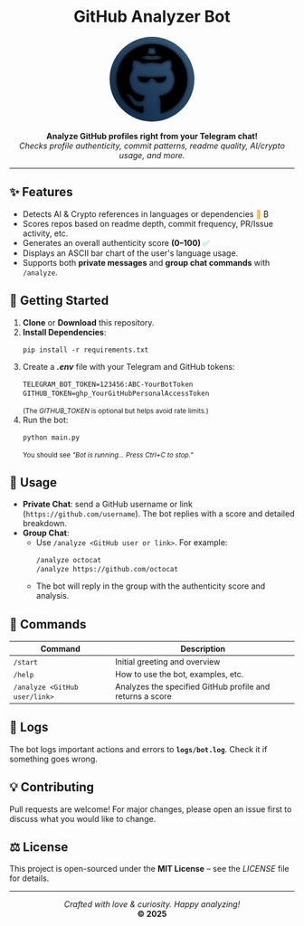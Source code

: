 
<h1 align="center">GitHub Analyzer Bot</h1>

<p align="center">
  <img src="GitHub-Analyzer.png" alt="GitHub Analyzer Logo" width="150" style="border-radius:50%">
</p>

<p align="center">
  <strong>Analyze GitHub profiles right from your Telegram chat! </strong><br/>
  <em>Checks profile authenticity, commit patterns, readme quality, AI/crypto usage, and more.</em>
</p>

<hr/>

<h2>✨ Features</h2>

<ul>
  <li>Detects AI &amp; Crypto references in languages or dependencies <span style="color: #ff9900;">🧠</span> ₿</li>
  <li>Scores repos based on readme depth, commit frequency, PR/Issue activity, etc.</li>
  <li>Generates an overall authenticity score <strong>(0–100)</strong> <span style="color: #00cc00;">✅</span></li>
  <li>Displays an ASCII bar chart of the user's language usage.</li>
  <li>Supports both <strong>private messages</strong> and <strong>group chat commands</strong> with <code>/analyze</code>.</li>
</ul>

<h2>🚀 Getting Started</h2>

<ol>
  <li><strong>Clone</strong> or <strong>Download</strong> this repository.</li>
  <li><strong>Install Dependencies</strong>:
    <pre><code>pip install -r requirements.txt
</code></pre>
  </li>
  <li>Create a <strong><em>.env</em></strong> file with your Telegram and GitHub tokens:
    <pre><code>TELEGRAM_BOT_TOKEN=123456:ABC-YourBotToken
GITHUB_TOKEN=ghp_YourGitHubPersonalAccessToken
</code></pre>
    <small>(The <em>GITHUB_TOKEN</em> is optional but helps avoid rate limits.)</small>
  </li>
  <li>Run the bot:
    <pre><code>python main.py
</code></pre>
    <small>You should see <em>"Bot is running... Press Ctrl+C to stop."</em></small>
  </li>
</ol>

<h2>🤖 Usage</h2>

<ul>
  <li><strong>Private Chat</strong>: send a GitHub username or link (<code>https://github.com/username</code>). The bot replies with a score and detailed breakdown.</li>
  <li><strong>Group Chat</strong>:
    <ul>
      <li>Use <code>/analyze &lt;GitHub user or link&gt;</code>. For example:
        <pre><code>/analyze octocat
/analyze https://github.com/octocat
</code></pre>
      </li>
      <li>The bot will reply in the group with the authenticity score and analysis.</li>
    </ul>
  </li>
</ul>

<h2>📜 Commands</h2>

<table>
  <thead>
    <tr>
      <th>Command</th>
      <th>Description</th>
    </tr>
  </thead>
  <tbody>
    <tr>
      <td><code>/start</code></td>
      <td>Initial greeting and overview</td>
    </tr>
    <tr>
      <td><code>/help</code></td>
      <td>How to use the bot, examples, etc.</td>
    </tr>
    <tr>
      <td><code>/analyze &lt;GitHub user/link&gt;</code></td>
      <td>Analyzes the specified GitHub profile and returns a score</td>
    </tr>
  </tbody>
</table>

<h2>📝 Logs</h2>
<p>
  The bot logs important actions and errors to <strong><code>logs/bot.log</code></strong>. Check it if something goes wrong.
</p>

<h2>💡 Contributing</h2>
<p>
  Pull requests are welcome! For major changes, please open an issue first to discuss what you would like to change.
</p>

<h2>⚖ License</h2>
<p>
  This project is open-sourced under the <strong>MIT License</strong> – see the <em>LICENSE</em> file for details.
</p>

<hr/>

<p align="center">
  <em>Crafted with love &amp; curiosity. Happy analyzing!</em> <br/>
  <strong>© 2025</strong>
</p>
